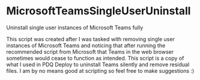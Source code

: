 # MicrosoftTeamsSingleUserUninstall
Uninstall single user instances of Microsoft Teams fully

This script was created after I was tasked with removing single user instances of Microsoft Teams and noticing that after running the recommended script from Microsoft that Teams in the web browser sometimes would cease to function as intended.  This script is a copy of what I used in PDQ Deploy to uninstall Teams silently and remove residual files.  I am by no means good at scripting so feel free to make suggestions :)
